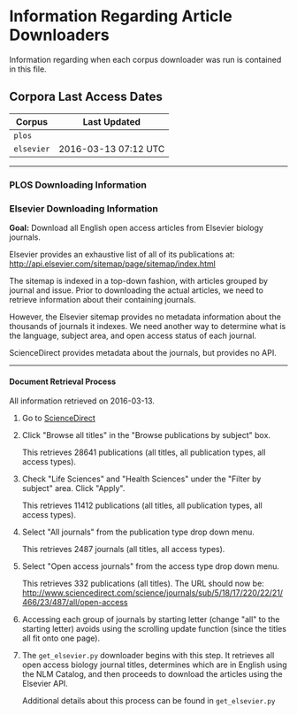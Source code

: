 # Information Regarding Article Downloaders

Information regarding when each corpus downloader was run is contained in this
file.

## Corpora Last Access Dates

Corpus | Last Updated
--- | ---
`plos` |
`elsevier` | 2016-03-13 07:12 UTC

---

### PLOS Downloading Information

### Elsevier Downloading Information

**Goal:** Download all English open access articles from Elsevier biology journals.

Elsevier provides an exhaustive list of all of its publications at:
<http://api.elsevier.com/sitemap/page/sitemap/index.html>

The sitemap is indexed in a top-down fashion, with articles grouped by journal
and issue. Prior to downloading the actual articles, we need to retrieve
information about their containing journals.

However, the Elsevier sitemap provides no metadata information about the thousands
of journals it indexes. We need another way to determine what is the language,
subject area, and open access status of each journal.

ScienceDirect provides metadata about the journals, but provides no API.

---

#### Document Retrieval Process

All information retrieved on 2016-03-13.

1. Go to [ScienceDirect](http://www.sciencedirect.com)
2. Click "Browse all titles" in the "Browse publications by subject" box.

    This retrieves 28641 publications (all titles, all publication types, all
    access types).

3. Check "Life Sciences" and "Health Sciences" under the "Filter by subject" area.
Click "Apply".

    This retrieves 11412 publications (all titles, all publication types, all
    access types).

4. Select "All journals" from the publication type drop down menu.

    This retrieves 2487 journals (all titles, all access types).

5. Select "Open access journals" from the access type drop down menu.

    This retrieves 332 publications (all titles). The URL should now be:
    http://www.sciencedirect.com/science/journals/sub/5/18/17/220/22/21/466/23/487/all/open-access

6. Accessing each group of journals by starting letter (change "all" to the starting
letter) avoids using the scrolling update function (since the titles all fit onto
one page).

7. The `get_elsevier.py` downloader begins with this step. It retrieves all open
access biology journal titles, determines which are in English using the NLM
Catalog, and then proceeds to download the articles using the Elsevier API.

    Additional details about this process can be found in `get_elsevier.py`

